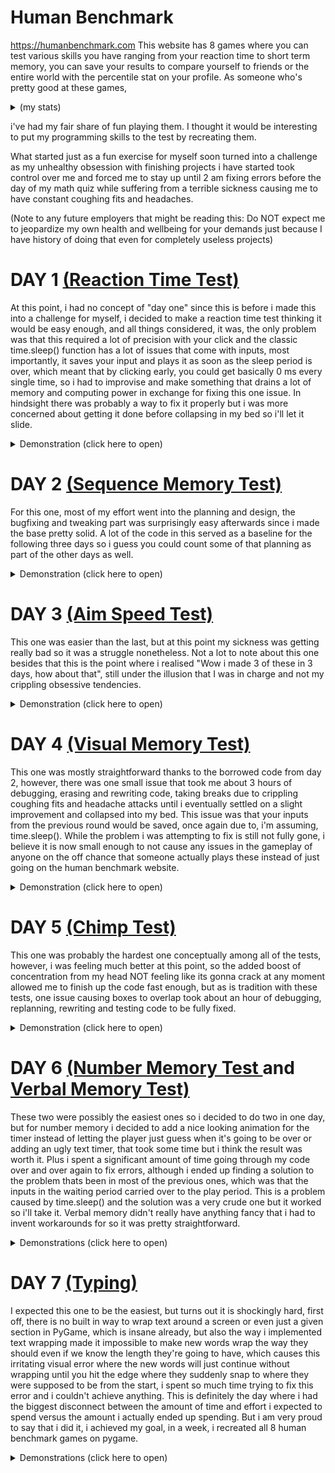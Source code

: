 # Human Benchmark

https://humanbenchmark.com
This website has 8 games where you can test various skills you have ranging from your reaction time to short term memory, you can save your results to compare yourself to friends or the entire world with the percentile stat on your profile. As someone who's pretty good at these games, <details><summary>(my stats)</summary>
<p>

![image](https://user-images.githubusercontent.com/96302110/197370437-55811916-0efe-4eec-b034-7a5e101a9f4c.png)

</p>
</details>

i've had my fair share of fun playing them. I thought it would be interesting to put my programming skills to the test by recreating them. 

What started just as a fun exercise for myself soon turned into a challenge as my unhealthy obsession with finishing projects i have started took control over me and forced me to stay up until 2 am fixing errors before the day of my math quiz while suffering from a terrible sickness causing me to have constant coughing fits and headaches. 

(Note to any future employers that might be reading this: Do NOT expect me to jeopardize my own health and wellbeing for your demands just because I have history of doing that even for completely useless projects)

# DAY 1 [(Reaction Time Test)](https://github.com/EgeEken/Reaction)

At this point, i had no concept of "day one" since this is before i made this into a challenge for myself, i decided to make a reaction time test thinking it would be easy enough, and all things considered, it was, the only problem was that this required a lot of precision with your click and the classic time.sleep() function has a lot of issues that come with inputs, most importantly, it saves your input and plays it as soon as the sleep period is over, which meant that by clicking early, you could get basically 0 ms every single time, so i had to improvise and make something that drains a lot of memory and computing power in exchange for fixing this one issue. In hindsight there was probably a way to fix it properly but i was more concerned about getting it done before collapsing in my bed so i'll let it slide.

<details><summary>Demonstration (click here to open)</summary>
<p>

![reaction time gameplay fix](https://user-images.githubusercontent.com/96302110/195985409-5692d1ed-3abd-4a85-bd95-c5d28024be7c.gif)

</p>
</details>

# DAY 2 [(Sequence Memory Test)](https://github.com/EgeEken/Sequence)

For this one, most of my effort went into the planning and design, the bugfixing and tweaking part was surprisingly easy afterwards since i made the base pretty solid. A lot of the code in this served as a baseline for the following three days so i guess you could count some of that planning as part of the other days as well.

<details><summary>Demonstration (click here to open)</summary>
<p>

![sequence](https://user-images.githubusercontent.com/96302110/196301263-31e1ed65-89d0-48f2-b758-50373a658580.gif)

</p>
</details>

# DAY 3 [(Aim Speed Test)](https://github.com/EgeEken/Aim)

This one was easier than the last, but at this point my sickness was getting really bad so it was a struggle nonetheless. Not a lot to note about this one besides that this is the point where i realised "Wow i made 3 of these in 3 days, how about that", still under the illusion that I was in charge and not my crippling obsessive tendencies.

<details><summary>Demonstration (click here to open)</summary>
<p>

![Aim](https://user-images.githubusercontent.com/96302110/196504214-85d8775a-e413-4084-919b-cc26d1671a84.gif)

</p>
</details>

# DAY 4 [(Visual Memory Test)](https://github.com/EgeEken/Visual)

This one was mostly straightforward thanks to the borrowed code from day 2, however, there was one small issue that took me about 3 hours of debugging, erasing and rewriting code, taking breaks due to crippling coughing fits and headache attacks until i eventually settled on a slight improvement and collapsed into my bed. This issue was that your inputs from the previous round would be saved, once again due to, i'm assuming, time.sleep(). While the problem i was attempting to fix is still not fully gone, i believe it is now small enough to not cause any issues in the gameplay of anyone on the off chance that someone actually plays these instead of just going on the human benchmark website.

<details><summary>Demonstration (click here to open)</summary>
<p>

![visual memory gameplay_Trim](https://user-images.githubusercontent.com/96302110/196817239-f9d0f27a-9d6b-4f45-92cf-a2c9b146aa92.gif)

</p>
</details>

# DAY 5 [(Chimp Test)](https://github.com/EgeEken/Chimp)

This one was probably the hardest one conceptually among all of the tests, however, i was feeling much better at this point, so the added boost of concentration from my head NOT feeling like its gonna crack at any moment allowed me to finish up the code fast enough, but as is tradition with these tests, one issue causing boxes to overlap took about an hour of debugging, replanning, rewriting and testing code to be fully fixed.

<details><summary>Demonstration (click here to open)</summary>
<p>

![chimp test gameplay_Trim](https://user-images.githubusercontent.com/96302110/197075859-fe431622-1aae-41fd-baae-e9ab8a9c5fd7.gif)

</p>
</details>

# DAY 6 [(Number Memory Test ](https://github.com/EgeEken/Numbers)and[ Verbal Memory Test)](https://github.com/EgeEken/Verbal)

These two were possibly the easiest ones so i decided to do two in one day, but for number memory i decided to add a nice looking animation for the timer instead of letting the player just guess when it's going to be over or adding an ugly text timer, that took some time but i think the result was worth it. Plus i spent a significant amount of time going through my code over and over again to fix errors, although i ended up finding a solution to the problem thats been in most of the previous ones, which was that the inputs in the waiting period carried over to the play period. This is a problem caused by time.sleep() and the solution was a very crude one but it worked so i'll take it. Verbal memory didn't really have anything fancy that i had to invent workarounds for so it was pretty straightforward. 

<details><summary>Demonstrations (click here to open)</summary>
<p>

![number memory gameplay_Trim](https://user-images.githubusercontent.com/96302110/197221144-029c8fe8-9b3e-40a1-afa8-0dcc2ac0d58b.gif)

![Verbal memory test trim](https://user-images.githubusercontent.com/96302110/197283609-a442cd38-e99d-46c1-aac8-21b7eeed0fd4.gif)

</p>
</details>

# DAY 7 [(Typing)](https://github.com/EgeEken/Typing)

I expected this one to be the easiest, but turns out it is shockingly hard, first off, there is no built in way to wrap text around a screen or even just a given section in PyGame, which is insane already, but also the way i implemented text wrapping made it impossible to make new words wrap the way they should even if we know the length they're going to have, which causes this irritating visual error where the new words will just continue without wrapping until you hit the edge where they suddenly snap to where they were supposed to be from the start, i spent so much time trying to fix this error and i couldn't achieve anything. This is definitely the day where i had the biggest disconnect between the amount of time and effort i expected to spend versus the amount i actually ended up spending. But i am very proud to say that i did it, i achieved my goal, in a week, i recreated all 8 human benchmark games on pygame.

<details><summary>Demonstrations (click here to open)</summary>
<p>

![typing gameplay trim (2)](https://user-images.githubusercontent.com/96302110/197369222-66c8fb94-851f-4f1b-9451-ac3bdea7244c.gif)

</p>
</details>
